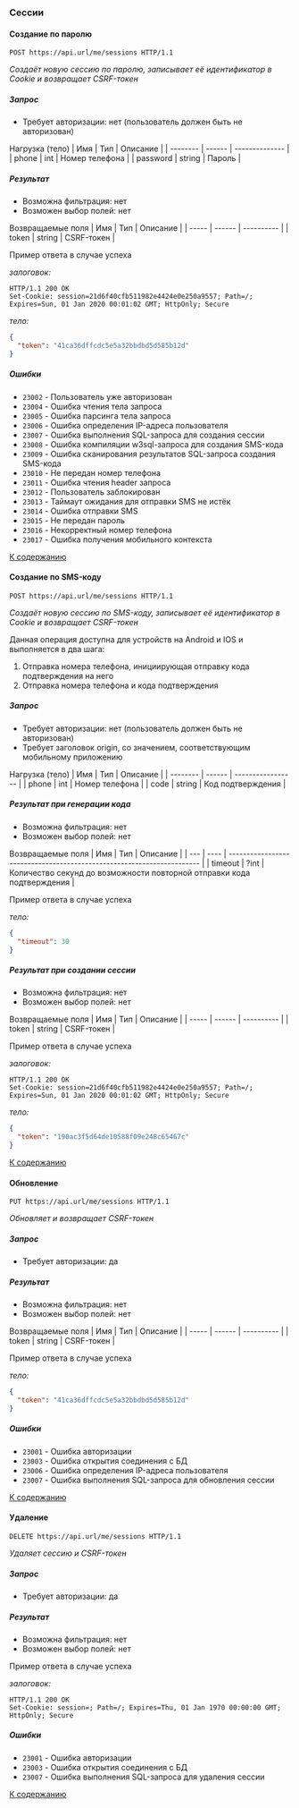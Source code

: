 ### Сессии

#### Создание по паролю

```http
POST https://api.url/me/sessions HTTP/1.1
```

*Создаёт новую сессию по паролю, записывает её идентификатор в Cookie и возвращает CSRF-токен*

##### Запрос

- Требует авторизации: нет (пользователь должен быть не авторизован)

Нагрузка (тело)
| Имя      | Тип    | Описание       |
| -------- | ------ | -------------- |
| phone    | int    | Номер телефона |
| password | string | Пароль         |

##### Результат

- Возможна фильтрация: нет
- Возможен выбор полей: нет

Возвращаемые поля
| Имя   | Тип    | Описание   |
| ----- | ------ | ---------- |
| token | string | CSRF-токен |

Пример ответа в случае успеха

*залоговок:*
```http
HTTP/1.1 200 OK
Set-Cookie: session=21d6f40cfb511982e4424e0e250a9557; Path=/; Expires=Sun, 01 Jan 2020 00:01:02 GMT; HttpOnly; Secure
```

*тело:*
```json
{
  "token": "41ca36dffcdc5e5a32bbdbd5d585b12d"
}
```

##### Ошибки
- `23002` - Пользователь уже авторизован
- `23004` - Ошибка чтения тела запроса
- `23005` - Ошибка парсинга тела запроса
- `23006` - Ошибка определения IP-адреса пользователя
- `23007` - Ошибка выполнения SQL-запроса для создания сессии
- `23008` - Ошибка компиляции w3sql-запроса для создания SMS-кода
- `23009` - Ошибка сканирования результатов SQL-запроса создания SMS-кода
- `23010` - Не передан номер телефона
- `23011` - Ошибка чтения header запроса
- `23012` - Пользователь заблокирован
- `23013` - Таймаут ожидания для отправки SMS не истёк
- `23014` - Ошибка отправки SMS
- `23015` - Не передан пароль
- `23016` - Некорректный номер телефона
- `23017` - Ошибка получения мобильного контекста

[К содержанию](#содержание)

#### Создание по SMS-коду

```http
POST https://api.url/me/sessions HTTP/1.1
```

*Создаёт новую сессию по SMS-коду, записывает её идентификатор в Cookie и возвращает CSRF-токен*

Данная операция доступна для устройств на Android и IOS и выполняется в два шага:
1. Отправка номера телефона, инициирующая отправку кода подтверждения на него
2. Отправка номера телефона и кода подтверждения

##### Запрос

- Требует авторизации: нет (пользователь должен быть не авторизован)
- Требует заголовок origin, со значением, соответствующим мобильному приложению

Нагрузка (тело)
| Имя      | Тип    | Описание          |
| -------- | ------ | ----------------- |
| phone    | int    | Номер телефона    |
| code     | string | Код подтверждения |

##### Результат при генерации кода

- Возможна фильтрация: нет
- Возможен выбор полей: нет

Возвращаемые поля
| Имя     | Тип  | Описание                                                               |
| ---     | ---- | ---------------------------------------------------------------------- |
| timeout | ?int | Количество секунд до возможности повторной отправки кода подтверждения |

Пример ответа в случае успеха

*тело:*
```json
{
  "timeout": 30
}
```

##### Результат при создании сессии

- Возможна фильтрация: нет
- Возможен выбор полей: нет

Возвращаемые поля
| Имя   | Тип    | Описание   |
| ----- | ------ | ---------- |
| token | string | CSRF-токен |

Пример ответа в случае успеха

*залоговок:*
```http
HTTP/1.1 200 OK
Set-Cookie: session=21d6f40cfb511982e4424e0e250a9557; Path=/; Expires=Sun, 01 Jan 2020 00:01:02 GMT; HttpOnly; Secure
```

*тело:*
```json
{
  "token": "190ac3f5d64de10588f09e248c65467c"
}
```

[К содержанию](#содержание)

#### Обновление

```http
PUT https://api.url/me/sessions HTTP/1.1
```

*Обновляет и возвращает CSRF-токен*

##### Запрос

- Требует авторизации: да

##### Результат

- Возможна фильтрация: нет
- Возможен выбор полей: нет

Возвращаемые поля
| Имя   | Тип    | Описание   |
| ----- | ------ | ---------- |
| token | string | CSRF-токен |

Пример ответа в случае успеха

*тело:*
```json
{
  "token": "41ca36dffcdc5e5a32bbdbd5d585b12d"
}
```

##### Ошибки
- `23001` - Ошибка авторизации
- `23003` - Ошибка открытия соединения с БД
- `23006` - Ошибка определения IP-адреса пользователя
- `23007` - Ошибка выполнения SQL-запроса для обновления сессии

[К содержанию](#содержание)


#### Удаление

```http
DELETE https://api.url/me/sessions HTTP/1.1
```

*Удаляет сессию и CSRF-токен*

##### Запрос

- Требует авторизации: да

##### Результат

- Возможна фильтрация: нет
- Возможен выбор полей: нет

Пример ответа в случае успеха

*залоговок:*
```http
HTTP/1.1 200 OK
Set-Cookie: session=; Path=/; Expires=Thu, 01 Jan 1970 00:00:00 GMT; HttpOnly; Secure
```

##### Ошибки
- `23001` - Ошибка авторизации
- `23003` - Ошибка открытия соединения с БД
- `23007` - Ошибка выполнения SQL-запроса для удаления сессии

[К содержанию](#содержание)